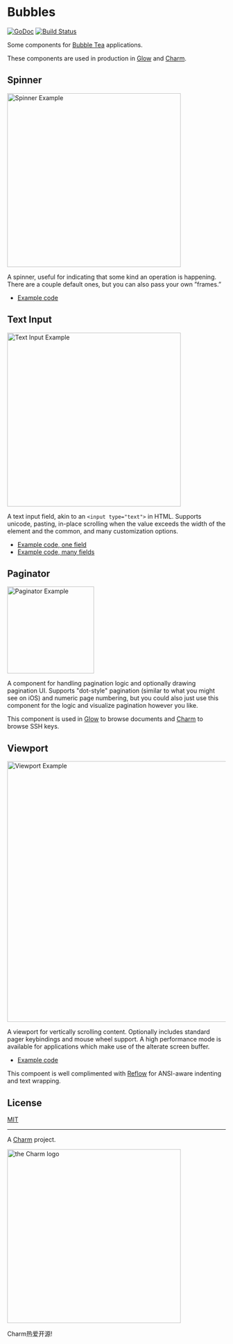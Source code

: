 Bubbles
=======

<p>
    <a href="https://pkg.go.dev/github.com/charmbracelet/bubbles?tab=doc"><img src="https://godoc.org/github.com/golang/gddo?status.svg" alt="GoDoc"></a>
    <a href="https://github.com/charmbracelet/bubbles/actions"><img src="https://github.com/charmbracelet/glow/workflows/build/badge.svg" alt="Build Status"></a>
</p>

Some components for [Bubble Tea](https://github.com/charmbracelet/bubbletea) applications.

These components are used in production in [Glow][glow] and [Charm][charm].

[glow]: https://github.com/charmbracelet/glow
[charm]: https://github.com/charmbracelet/charm


## Spinner

<img src="https://stuff.charm.sh/bubbles-examples/spinner.gif" width="400" alt="Spinner Example">

A spinner, useful for indicating that some kind an operation is happening.
There are a couple default ones, but you can also pass your own ”frames.”

* [Example code](https://github.com/charmbracelet/tea/tree/master/examples/spinner/main.go)


## Text Input

<img src="https://stuff.charm.sh/bubbles-examples/textinput.gif" width="400" alt="Text Input Example">

A text input field, akin to an `<input type="text">` in HTML. Supports unicode,
pasting, in-place scrolling when the value exceeds the width of the element and
the common, and many customization options.

* [Example code, one field](https://github.com/charmbracelet/tea/tree/master/examples/textinput/main.go)
* [Example code, many fields](https://github.com/charmbracelet/tea/tree/master/examples/textinput/main.go)


## Paginator

<img src="https://stuff.charm.sh/bubbles-examples/pagination.gif" width="200" alt="Paginator Example">

A component for handling pagination logic and optionally drawing pagination UI.
Supports "dot-style" pagination (similar to what you might see on iOS) and
numeric page numbering, but you could also just use this component for the
logic and visualize pagination however you like.

This component is used in [Glow][glow] to browse documents and [Charm][charm] to
browse SSH keys.


## Viewport

<img src="https://stuff.charm.sh/bubbles-examples/viewport.gif" width="600" alt="Viewport Example">

A viewport for vertically scrolling content. Optionally includes standard
pager keybindings and mouse wheel support. A high performance mode is available
for applications which make use of the alterate screen buffer.

* [Example code](https://github.com/charmbracelet/tea/tree/master/examples/pager/main.go)

This compoent is well complimented with [Reflow][reflow] for ANSI-aware
indenting and text wrapping.

[reflow]: https://github.com/muesli/reflow


## License

[MIT](https://github.com/charmbracelet/teaparty/raw/master/LICENSE)


***

A [Charm](https://charm.sh) project.

<img alt="the Charm logo" src="https://stuff.charm.sh/charm-badge.jpg" width="400">

Charm热爱开源!
